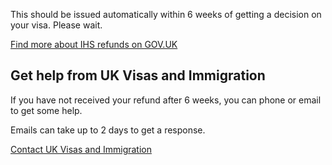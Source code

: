 This should be issued automatically within 6 weeks of getting a decision on your visa. Please wait. 

[Find more about IHS refunds on GOV.UK](https://www.gov.uk/healthcare-immigration-application/refunds)

## Get help from UK Visas and Immigration

If you have not received your refund after 6 weeks, you can phone or email to get some help.

Emails can take up to 2 days to get a response.

[Contact UK Visas and Immigration](https://www.gov.uk/contact-ukvi-inside-outside-uk)
